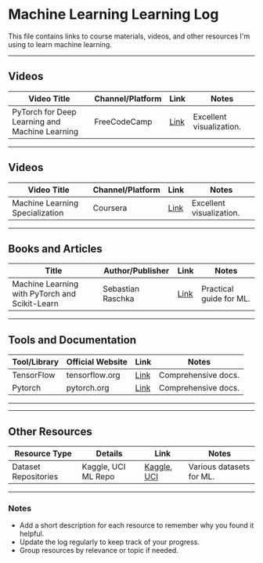 # Machine Learning Learning Log

This file contains links to course materials, videos, and other resources I'm using to learn machine learning.

---

## Videos
| **Video Title**           | **Channel/Platform** | **Link**                         | **Notes**                     |
|----------------------------|----------------------|-----------------------------------|-------------------------------|
| PyTorch for Deep Learning and Machine Learning | FreeCodeCamp         | [Link](https://www.youtube.com/watch?v=V_xro1bcAuA) | Excellent visualization.     |

---

## Videos
| **Video Title**           | **Channel/Platform** | **Link**                         | **Notes**                     |
|----------------------------|----------------------|-----------------------------------|-------------------------------|
| Machine Learning Specialization | Coursera              | [Link](https://www.coursera.org/specializations/machine-learning-introduction?utm_campaign=WebsiteCourses-MLS-TopButton-mls-launch-2022&utm_medium=institutions&utm_source=deeplearning-ai) | Excellent visualization.     |

---

## Books and Articles
| **Title**                  | **Author/Publisher** | **Link**                         | **Notes**                     |
|----------------------------|----------------------|-----------------------------------|-------------------------------|
| Machine Learning with PyTorch and Scikit-Learn  | Sebastian Raschka       | [Link]()      | Practical guide for ML.       |

---

## Tools and Documentation
| **Tool/Library**           | **Official Website** | **Link**                         | **Notes**                     |
|----------------------------|----------------------|-----------------------------------|-------------------------------|
| TensorFlow                 | tensorflow.org       | [Link](https://www.tensorflow.org) | Comprehensive docs.           |
| Pytorch                    | pytorch.org          | [Link](https://pytorch.org/docs/stable/index.html) | Comprehensive docs.           |

---

---

## Other Resources
| **Resource Type**          | **Details**          | **Link**                         | **Notes**                     |
|----------------------------|----------------------|-----------------------------------|-------------------------------|
| Dataset Repositories       | Kaggle, UCI ML Repo  | [Kaggle](https://kaggle.com), [UCI](https://archive.ics.uci.edu/ml) | Various datasets for ML.     |

---

### Notes
- Add a short description for each resource to remember why you found it helpful.
- Update the log regularly to keep track of your progress.
- Group resources by relevance or topic if needed.

